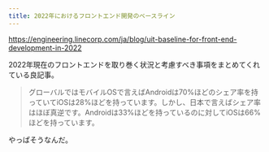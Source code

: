 ```yaml
---
title: 2022年におけるフロントエンド開発のベースライン
---
```


https://engineering.linecorp.com/ja/blog/uit-baseline-for-front-end-development-in-2022

2022年現在のフロントエンドを取り巻く状況と考慮すべき事項をまとめてくれている良記事。

> グローバルではモバイルOSで言えばAndroidは70%ほどのシェア率を持っていてiOSは28%ほどを持っています。しかし、日本で言えばシェア率はほぼ真逆です。Androidは33%ほどを持っているのに対してiOSは66%ほどを持っています。

やっぱそうなんだ。

